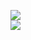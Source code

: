 [![](https://img.shields.io/badge/Made%20With-Github%20Spray-lightgrey.svg?style=for-the-badge&logo=github)](https://github.com/Annihil/github-spray#18112)  
[![](https://i.imgur.com/2DrTn0Z.gif)](https://github.com/Annihil/github-spray)